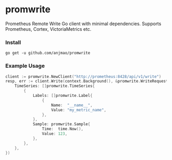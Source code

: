 # promwrite

Prometheus Remote Write Go client with minimal dependencies. Supports Prometheus, Cortex, VictoriaMetrics etc.

### Install

```
go get -u github.com/anjmao/promwrite
```

### Example Usage

```go
client := promwrite.NewClient("http://prometheus:8428/api/v1/write")
resp, err := client.Write(context.Background(), &promwrite.WriteRequest{
	TimeSeries: []promwrite.TimeSeries{
		{
			Labels: []promwrite.Label{
				{
					Name:  "__name__",
					Value: "my_metric_name",
				},
			},
			Sample: promwrite.Sample{
				Time:  time.Now(),
				Value: 123,
			},
		},
	},
})
```
